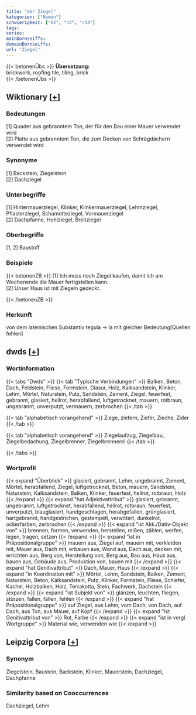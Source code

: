 ```yaml
---
title: "der Ziegel"
kategorien: ["Nomen"]
schwierigkeit: ["k2", "h3", "r14"]
tags:
series:
mainDornseiffs:
domainDornseiffs:
url: "Ziegel"
---
```


{{< betonenÜbs >}}
**Übersetzung:**  
brickwork, roofing tile, tiling, brick  
{{< /betonenÜbs >}}

## Wiktionary [[+](https://de.wiktionary.org/wiki/Ziegel)]

### Bedeutungen
[1] Quader aus gebranntem Ton, der für den Bau einer Mauer verwendet wird  
[2] Platte aus gebranntem Ton, die zum Decken von Schrägdächern verwendet wird  

### Synonyme
[1] Backstein, Ziegelstein  
[2] Dachziegel  

### Unterbegriffe
[1] Hintermauerziegel, Klinker, Klinkermauerziegel, Lehmziegel, Pflasterziegel, Schamotteziegel, Vormauerziegel  
[2] Dachpfanne, Hohlziegel, Breitziegel  

### Oberbegriffe
[1, 2] Baustoff  

### Beispiele
{{< betonenZB >}}
[1] Ich muss noch Ziegel kaufen, damit ich am Wochenende die Mauer fertigstellen kann.  
[2] Unser Haus ist mit Ziegeln gedeckt.  

{{< /betonenZB >}}
### Herkunft
von dem lateinischen Substantiv tegula → la mit gleicher Bedeutung[Quellen fehlen]  



## dwds [[+](https://www.dwds.de/wb/Ziegel)]

### Wortinformation
{{< tabs "Dwds" >}}
{{< tab "Typische Verbindungen" >}}
Balken, Beton, Dach, Feldstein, Fliese, Formstein, Glasur, Holz, Kalksandstein, Klinker, Lehm, Mörtel, Naturstein, Putz, Sandstein, Zement, Ziegel, feuerfest, gebrannt, glasiert, hellrot, herabfallend, luftgetrocknet, mauern, rotbraun, ungebrannt, unverputzt, vermauern, zerbrochen
{{< /tab >}}

{{< tab "alphabetisch vorangehend" >}}
Ziege, ziefern, Ziefer, Zieche, Zider
{{< /tab >}}

{{< tab "alphabetisch vorangehend" >}}
Ziegelaufzug, Ziegelbau, Ziegelbedachung, Ziegelbrenner, Ziegelbrennerei
{{< /tab >}}

{{< /tabs >}}

### Wortprofil
{{< expand "Überblick" >}} glasiert, gebrannt, Lehm, ungebrannt, Zement, Mörtel, herabfallend, Ziegel, luftgetrocknet, Beton, mauern, Sandstein, Naturstein, Kalksandstein, Balken, Klinker, feuerfest, hellrot, rotbraun, Holz {{< /expand >}}
{{< expand "hat Adjektivattribut" >}} glasiert, gebrannt, ungebrannt, luftgetrocknet, herabfallend, hellrot, rotbraun, feuerfest, unverputzt, blauglasiert, handgeschlagen, herabgefallen, grünglasiert, hartgebrannt, handgestrichen, gestempelt, verwittert, dunkelrot, ockerfarben, zerbrochen {{< /expand >}}
{{< expand "ist Akk./Dativ-Objekt von" >}} brennen, formen, verwenden, herstellen, reißen, zählen, werfen, legen, tragen, setzen {{< /expand >}}
{{< expand "ist in Präpositionalgruppe" >}} mauern aus, Ziegel auf, mauern mit, verkleiden mit, Mauer aus, Dach mit, erbauen aus, Wand aus, Dach aus, decken mit, errichten aus, Berg von, Herstellung von, Berg aus, Bau aus, Haus aus, bauen aus, Gebäude aus, Produktion von, bauen mit {{< /expand >}}
{{< expand "hat Genitivattribut" >}} Dach, Mauer, Haus {{< /expand >}}
{{< expand "in Koordination mit" >}} Mörtel, Lehm, Sandstein, Balken, Zement, Naturstein, Beton, Kalksandstein, Putz, Klinker, Formstein, Fliese, Schiefer, Kachel, Holzbalken, Holz, Terrakotta, Stein, Fachwerk, Dachstein {{< /expand >}}
{{< expand "ist Subjekt von" >}} glänzen, leuchten, fliegen, stürzen, fallen, fällen, fehlen {{< /expand >}}
{{< expand "hat Präpositionalgruppe" >}} auf Ziegel, aus Lehm, vom Dach, von Dach, auf Dach, aus Ton, aus Mauer, auf Kopf {{< /expand >}}
{{< expand "ist Genitivattribut von" >}} Rot, Farbe {{< /expand >}}
{{< expand "ist in vergl. Wortgruppe" >}} Material wie, verwenden wie {{< /expand >}}

## Leipzig Corpora [[+](https://corpora.uni-leipzig.de/en/res?word=Ziegel&corpusId=deu_newscrawl-public_2018)]


### Synonym
Ziegelstein, Baustein, Backstein, Klinker, Mauerstein, Dachziegel, Dachpfanne


### Similarity based on Cooccurrences
Dachziegel, Lehm

